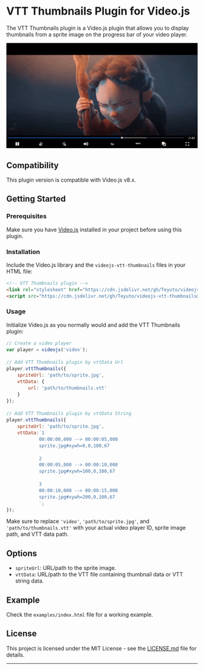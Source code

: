 # VTT Thumbnails Plugin for Video.js

The VTT Thumbnails plugin is a Video.js plugin that allows you to display thumbnails from a sprite image on the progress bar of your video player.

![Screenshot](screenshot.gif)

## Compatibility

This plugin version is compatible with Video.js v8.x.

## Getting Started

### Prerequisites

Make sure you have [Video.js](https://videojs.com/) installed in your project before using this plugin.

### Installation

Include the Video.js library and the `videojs-vtt-thumbnails` files in your HTML file:

```html
<!-- VTT Thumbnails plugin -->
<link rel="stylesheet" href="https://cdn.jsdelivr.net/gh/Teyuto/videojs-vtt-thumbnails@main/src/videojs-vtt-thumbnails.min.css">
<script src="https://cdn.jsdelivr.net/gh/Teyuto/videojs-vtt-thumbnails@main/src/videojs-vtt-thumbnails.min.js"></script>
```

### Usage

Initialize Video.js as you normally would and add the VTT Thumbnails plugin:

```javascript
// Create a video player
var player = videojs('video');

// Add VTT Thumbnails plugin by vttData Url
player.vttThumbnails({
    spriteUrl: 'path/to/sprite.jpg',
    vttData: {
        url: 'path/to/thumbnails.vtt'
    }
});

// Add VTT Thumbnails plugin by vttData String
player.vttThumbnails({
    spriteUrl: 'path/to/sprite.jpg',
    vttData:`1
            00:00:00,000 --> 00:00:05,000
            sprite.jpg#xywh=0,0,100,67
            
            2
            00:00:05,000 --> 00:00:10,000
            sprite.jpg#xywh=100,0,100,67
            
            3
            00:00:10,000 --> 00:00:15,000
            sprite.jpg#xywh=200,0,100,67
            `;
});
```

Make sure to replace `'video'`, `'path/to/sprite.jpg'`, and `'path/to/thumbnails.vtt'` with your actual video player ID, sprite image path, and VTT data path.

## Options

- `spriteUrl`: URL/path to the sprite image.
- `vttData`: URL/path to the VTT file containing thumbnail data or VTT string data.

## Example
Check the `examples/index.html` file for a working example.

## License

This project is licensed under the MIT License - see the [LICENSE.md](LICENSE.md) file for details.

---
